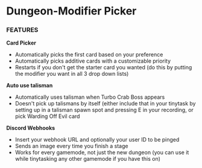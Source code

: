 # Dungeon-Modifier Picker

### FEATURES

**Card Picker**
- Automatically picks the first card based on your preference
- Automatically picks additive cards with a customizable priority
- Restarts if you don't get the starter card you wanted (do this by putting the modifier you want in all 3 drop down lists)

**Auto use talisman**
- Automatically uses talisman when Turbo Crab Boss appears
- Doesn't pick up talismans by itself (either include that in your tinytask by setting up in a talisman spawn spot and pressing E in your recording, or pick Warding Off Evil card

**Discord Webhooks**
- Insert your webhook URL and optionally your user ID to be pinged
- Sends an image every time you finish a stage 
- Works for every gamemode, not just the new dungeon (you can use it while tinytasking any other gamemode if you have this on)

